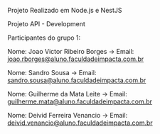 Projeto Realizado em Node.js e NestJS

Projeto API - Development

Participantes do grupo 1:

Nome: Joao Victor Ribeiro Borges   -> Email: joao.rborges@aluno.faculdadeimpacta.com.br

Nome: Sandro Sousa                 -> Email: sandro.sousa@aluno.faculdadeimpacta.com.br

Nome: Guilherme da Mata Leite      -> Email: guilherme.mata@aluno.faculdadeimpacta.com.br

Nome: Deivid Ferreira Venancio     -> Email: deivid.venancio@aluno.faculdadeimpacta.com.br
